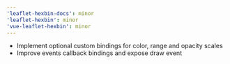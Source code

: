 ```yaml
---
'leaflet-hexbin-docs': minor
'leaflet-hexbin': minor
'vue-leaflet-hexbin': minor
---
```


- Implement optional custom bindings for color, range and opacity scales
- Improve events callback bindings and expose draw event